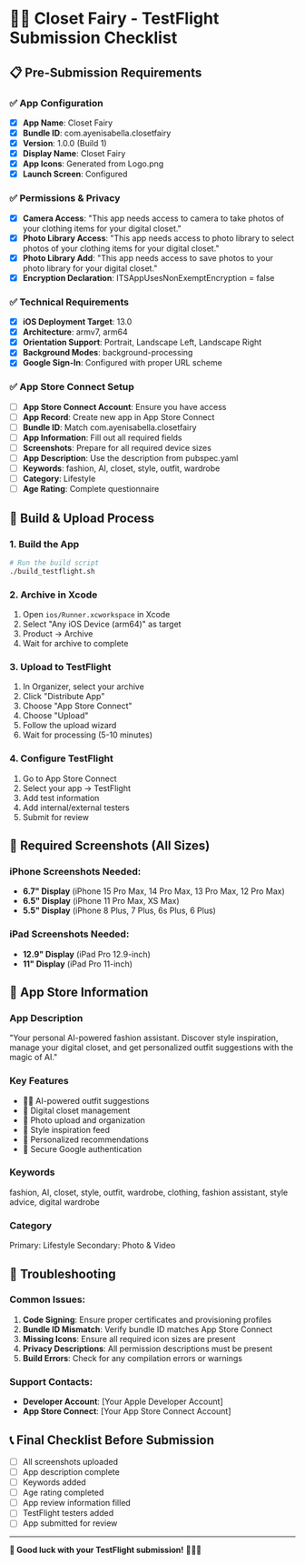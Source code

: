 # 🧚‍♀️ Closet Fairy - TestFlight Submission Checklist

## 📋 Pre-Submission Requirements

### ✅ App Configuration
- [x] **App Name**: Closet Fairy
- [x] **Bundle ID**: com.ayenisabella.closetfairy
- [x] **Version**: 1.0.0 (Build 1)
- [x] **Display Name**: Closet Fairy
- [x] **App Icons**: Generated from Logo.png
- [x] **Launch Screen**: Configured

### ✅ Permissions & Privacy
- [x] **Camera Access**: "This app needs access to camera to take photos of your clothing items for your digital closet."
- [x] **Photo Library Access**: "This app needs access to photo library to select photos of your clothing items for your digital closet."
- [x] **Photo Library Add**: "This app needs access to save photos to your photo library for your digital closet."
- [x] **Encryption Declaration**: ITSAppUsesNonExemptEncryption = false

### ✅ Technical Requirements
- [x] **iOS Deployment Target**: 13.0
- [x] **Architecture**: armv7, arm64
- [x] **Orientation Support**: Portrait, Landscape Left, Landscape Right
- [x] **Background Modes**: background-processing
- [x] **Google Sign-In**: Configured with proper URL scheme

### ✅ App Store Connect Setup
- [ ] **App Store Connect Account**: Ensure you have access
- [ ] **App Record**: Create new app in App Store Connect
- [ ] **Bundle ID**: Match com.ayenisabella.closetfairy
- [ ] **App Information**: Fill out all required fields
- [ ] **Screenshots**: Prepare for all required device sizes
- [ ] **App Description**: Use the description from pubspec.yaml
- [ ] **Keywords**: fashion, AI, closet, style, outfit, wardrobe
- [ ] **Category**: Lifestyle
- [ ] **Age Rating**: Complete questionnaire

## 🚀 Build & Upload Process

### 1. Build the App
```bash
# Run the build script
./build_testflight.sh
```

### 2. Archive in Xcode
1. Open `ios/Runner.xcworkspace` in Xcode
2. Select "Any iOS Device (arm64)" as target
3. Product → Archive
4. Wait for archive to complete

### 3. Upload to TestFlight
1. In Organizer, select your archive
2. Click "Distribute App"
3. Choose "App Store Connect"
4. Choose "Upload"
5. Follow the upload wizard
6. Wait for processing (5-10 minutes)

### 4. Configure TestFlight
1. Go to App Store Connect
2. Select your app → TestFlight
3. Add test information
4. Add internal/external testers
5. Submit for review

## 📱 Required Screenshots (All Sizes)

### iPhone Screenshots Needed:
- **6.7" Display** (iPhone 15 Pro Max, 14 Pro Max, 13 Pro Max, 12 Pro Max)
- **6.5" Display** (iPhone 11 Pro Max, XS Max)
- **5.5" Display** (iPhone 8 Plus, 7 Plus, 6s Plus, 6 Plus)

### iPad Screenshots Needed:
- **12.9" Display** (iPad Pro 12.9-inch)
- **11" Display** (iPad Pro 11-inch)

## 🎯 App Store Information

### App Description
"Your personal AI-powered fashion assistant. Discover style inspiration, manage your digital closet, and get personalized outfit suggestions with the magic of AI."

### Key Features
- 🧚‍♀️ AI-powered outfit suggestions
- 📱 Digital closet management
- 📸 Photo upload and organization
- 🎨 Style inspiration feed
- 👤 Personalized recommendations
- 🔐 Secure Google authentication

### Keywords
fashion, AI, closet, style, outfit, wardrobe, clothing, fashion assistant, style advice, digital wardrobe

### Category
Primary: Lifestyle
Secondary: Photo & Video

## 🔧 Troubleshooting

### Common Issues:
1. **Code Signing**: Ensure proper certificates and provisioning profiles
2. **Bundle ID Mismatch**: Verify bundle ID matches App Store Connect
3. **Missing Icons**: Ensure all required icon sizes are present
4. **Privacy Descriptions**: All permission descriptions must be present
5. **Build Errors**: Check for any compilation errors or warnings

### Support Contacts:
- **Developer Account**: [Your Apple Developer Account]
- **App Store Connect**: [Your App Store Connect Account]

## 📞 Final Checklist Before Submission

- [ ] All screenshots uploaded
- [ ] App description complete
- [ ] Keywords added
- [ ] Age rating completed
- [ ] App review information filled
- [ ] TestFlight testers added
- [ ] App submitted for review

---

**🎉 Good luck with your TestFlight submission!** 🧚‍♀️✨

